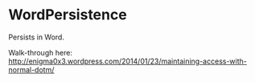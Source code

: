 WordPersistence
===============

Persists in Word.

Walk-through here:
http://enigma0x3.wordpress.com/2014/01/23/maintaining-access-with-normal-dotm/
